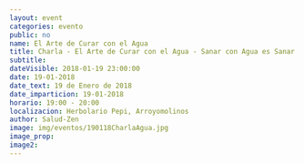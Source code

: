 ```yaml
---
layout: event
categories: evento
public: no
name: El Arte de Curar con el Agua
title: Charla - El Arte de Curar con el Agua - Sanar con Agua es Sanar con Información
subtitle:
dateVisible: 2018-01-19 23:00:00
date: 19-01-2018
date_text: 19 de Enero de 2018
date_imparticion: 19-01-2018
horario: 19:00 - 20:00
localizacion: Herbolario Pepi, Arroyomolinos
author: Salud-Zen
image: img/eventos/190118CharlaAgua.jpg
image_prop:
image2:
---
```

